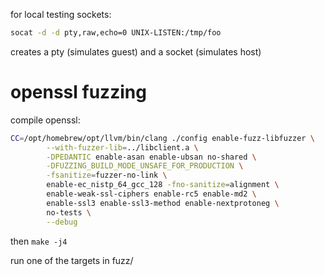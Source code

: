 
for local testing sockets:

``` sh
socat -d -d pty,raw,echo=0 UNIX-LISTEN:/tmp/foo
```

creates a pty (simulates guest) and a socket (simulates host)


# openssl fuzzing

compile openssl:

``` sh
CC=/opt/homebrew/opt/llvm/bin/clang ./config enable-fuzz-libfuzzer \
        --with-fuzzer-lib=../libclient.a \
        -DPEDANTIC enable-asan enable-ubsan no-shared \
        -DFUZZING_BUILD_MODE_UNSAFE_FOR_PRODUCTION \
        -fsanitize=fuzzer-no-link \
        enable-ec_nistp_64_gcc_128 -fno-sanitize=alignment \
        enable-weak-ssl-ciphers enable-rc5 enable-md2 \
        enable-ssl3 enable-ssl3-method enable-nextprotoneg \
        no-tests \
        --debug
```

then `make -j4`

run one of the targets in fuzz/
